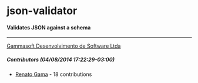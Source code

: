 # json-validator
#### Validates JSON against a schema
---
[Gammasoft Desenvolvimento de Software Ltda](mailto:contact@gammasoft.com.br)  

##### Contributors (04/08/2014 17:22:29-03:00)
- [Renato Gama](https://github.com/renatoargh) - 18 contributions